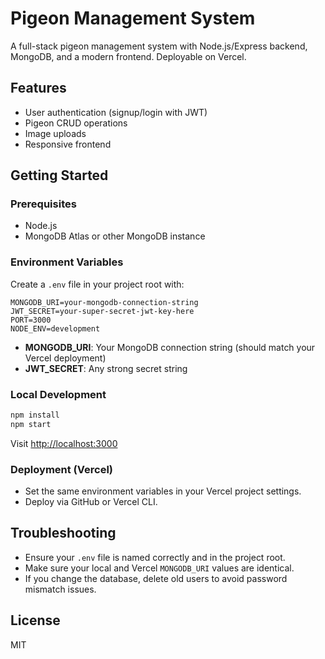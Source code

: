 # Pigeon Management System

A full-stack pigeon management system with Node.js/Express backend, MongoDB, and a modern frontend. Deployable on Vercel.

## Features
- User authentication (signup/login with JWT)
- Pigeon CRUD operations
- Image uploads
- Responsive frontend

## Getting Started

### Prerequisites
- Node.js
- MongoDB Atlas or other MongoDB instance

### Environment Variables
Create a `.env` file in your project root with:

```
MONGODB_URI=your-mongodb-connection-string
JWT_SECRET=your-super-secret-jwt-key-here
PORT=3000
NODE_ENV=development
```

- **MONGODB_URI**: Your MongoDB connection string (should match your Vercel deployment)
- **JWT_SECRET**: Any strong secret string

### Local Development
```bash
npm install
npm start
```
Visit [http://localhost:3000](http://localhost:3000)

### Deployment (Vercel)
- Set the same environment variables in your Vercel project settings.
- Deploy via GitHub or Vercel CLI.

## Troubleshooting
- Ensure your `.env` file is named correctly and in the project root.
- Make sure your local and Vercel `MONGODB_URI` values are identical.
- If you change the database, delete old users to avoid password mismatch issues.

## License
MIT 